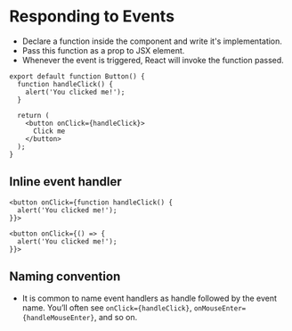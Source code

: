 # Responding to Events

- Declare a function inside the component and write it's implementation.
- Pass this function as a prop to JSX element.
- Whenever the event is triggered, React will invoke the function passed.

```tsx
export default function Button() {
  function handleClick() {
    alert('You clicked me!');
  }

  return (
    <button onClick={handleClick}>
      Click me
    </button>
  );
}

```

## Inline event handler

```tsx
<button onClick={function handleClick() {
  alert('You clicked me!');
}}>

<button onClick={() => {
  alert('You clicked me!');
}}>
```

## Naming convention

- It is common to name event handlers as handle followed by the event name. You’ll often see `onClick={handleClick}`, `onMouseEnter={handleMouseEnter}`, and so on.
